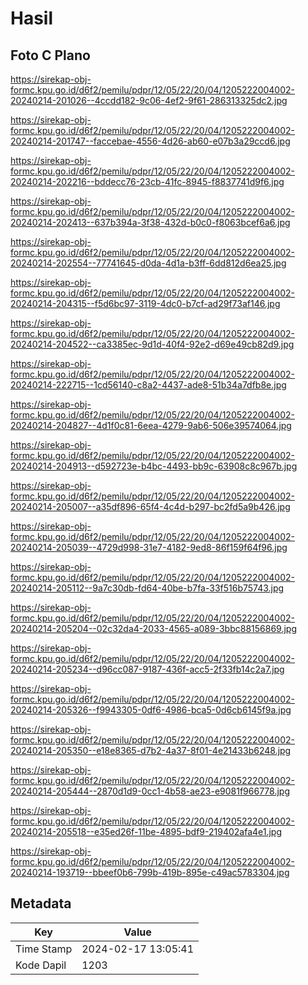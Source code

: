 # Hasil

## Foto C Plano

https://sirekap-obj-formc.kpu.go.id/d6f2/pemilu/pdpr/12/05/22/20/04/1205222004002-20240214-201026--4ccdd182-9c06-4ef2-9f61-286313325dc2.jpg

https://sirekap-obj-formc.kpu.go.id/d6f2/pemilu/pdpr/12/05/22/20/04/1205222004002-20240214-201747--faccebae-4556-4d26-ab60-e07b3a29ccd6.jpg

https://sirekap-obj-formc.kpu.go.id/d6f2/pemilu/pdpr/12/05/22/20/04/1205222004002-20240214-202216--bddecc76-23cb-41fc-8945-f8837741d9f6.jpg

https://sirekap-obj-formc.kpu.go.id/d6f2/pemilu/pdpr/12/05/22/20/04/1205222004002-20240214-202413--637b394a-3f38-432d-b0c0-f8063bcef6a6.jpg

https://sirekap-obj-formc.kpu.go.id/d6f2/pemilu/pdpr/12/05/22/20/04/1205222004002-20240214-202554--77741645-d0da-4d1a-b3ff-6dd812d6ea25.jpg

https://sirekap-obj-formc.kpu.go.id/d6f2/pemilu/pdpr/12/05/22/20/04/1205222004002-20240214-204315--f5d6bc97-3119-4dc0-b7cf-ad29f73af146.jpg

https://sirekap-obj-formc.kpu.go.id/d6f2/pemilu/pdpr/12/05/22/20/04/1205222004002-20240214-204522--ca3385ec-9d1d-40f4-92e2-d69e49cb82d9.jpg

https://sirekap-obj-formc.kpu.go.id/d6f2/pemilu/pdpr/12/05/22/20/04/1205222004002-20240214-222715--1cd56140-c8a2-4437-ade8-51b34a7dfb8e.jpg

https://sirekap-obj-formc.kpu.go.id/d6f2/pemilu/pdpr/12/05/22/20/04/1205222004002-20240214-204827--4d1f0c81-6eea-4279-9ab6-506e39574064.jpg

https://sirekap-obj-formc.kpu.go.id/d6f2/pemilu/pdpr/12/05/22/20/04/1205222004002-20240214-204913--d592723e-b4bc-4493-bb9c-63908c8c967b.jpg

https://sirekap-obj-formc.kpu.go.id/d6f2/pemilu/pdpr/12/05/22/20/04/1205222004002-20240214-205007--a35df896-65f4-4c4d-b297-bc2fd5a9b426.jpg

https://sirekap-obj-formc.kpu.go.id/d6f2/pemilu/pdpr/12/05/22/20/04/1205222004002-20240214-205039--4729d998-31e7-4182-9ed8-86f159f64f96.jpg

https://sirekap-obj-formc.kpu.go.id/d6f2/pemilu/pdpr/12/05/22/20/04/1205222004002-20240214-205112--9a7c30db-fd64-40be-b7fa-33f516b75743.jpg

https://sirekap-obj-formc.kpu.go.id/d6f2/pemilu/pdpr/12/05/22/20/04/1205222004002-20240214-205204--02c32da4-2033-4565-a089-3bbc88156869.jpg

https://sirekap-obj-formc.kpu.go.id/d6f2/pemilu/pdpr/12/05/22/20/04/1205222004002-20240214-205234--d96cc087-9187-436f-acc5-2f33fb14c2a7.jpg

https://sirekap-obj-formc.kpu.go.id/d6f2/pemilu/pdpr/12/05/22/20/04/1205222004002-20240214-205326--f9943305-0df6-4986-bca5-0d6cb6145f9a.jpg

https://sirekap-obj-formc.kpu.go.id/d6f2/pemilu/pdpr/12/05/22/20/04/1205222004002-20240214-205350--e18e8365-d7b2-4a37-8f01-4e21433b6248.jpg

https://sirekap-obj-formc.kpu.go.id/d6f2/pemilu/pdpr/12/05/22/20/04/1205222004002-20240214-205444--2870d1d9-0cc1-4b58-ae23-e9081f966778.jpg

https://sirekap-obj-formc.kpu.go.id/d6f2/pemilu/pdpr/12/05/22/20/04/1205222004002-20240214-205518--e35ed26f-11be-4895-bdf9-219402afa4e1.jpg

https://sirekap-obj-formc.kpu.go.id/d6f2/pemilu/pdpr/12/05/22/20/04/1205222004002-20240214-193719--bbeef0b6-799b-419b-895e-c49ac5783304.jpg


## Metadata

| Key        | Value               |
| ---------- | ------------------- |
| Time Stamp | 2024-02-17 13:05:41 |
| Kode Dapil | 1203                |



